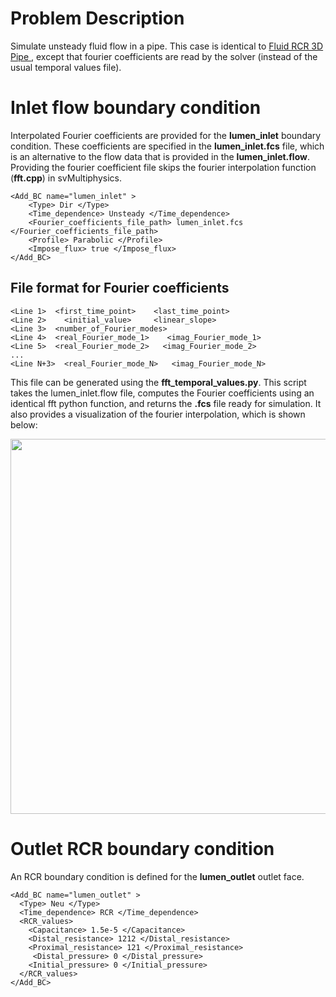 
# **Problem Description**

Simulate unsteady fluid flow in a pipe. This case is identical to <a href="https://github.com/SimVascular/svFSIplus/tree/main/tests/cases/fluid/pipe_RCR_3d"> Fluid RCR 3D Pipe </a>, except that fourier coefficients are read by the solver (instead of the usual temporal values file). 

# Inlet flow boundary condition

Interpolated Fourier coefficients are provided for the **lumen_inlet** boundary condition. These coefficients are specified in the **lumen_inlet.fcs** file, which is an alternative to the flow data that is provided in the **lumen_inlet.flow**. Providing the fourier coefficient file skips the fourier interpolation function (**fft.cpp**) in svMultiphysics. 

```
<Add_BC name="lumen_inlet" > 
    <Type> Dir </Type> 
    <Time_dependence> Unsteady </Time_dependence> 
    <Fourier_coefficients_file_path> lumen_inlet.fcs </Fourier_coefficients_file_path> 
    <Profile> Parabolic </Profile> 
    <Impose_flux> true </Impose_flux> 
</Add_BC> 
```

## File format for Fourier coefficients

```
<Line 1>  <first_time_point>    <last_time_point>
<Line 2>    <initial_value>     <linear_slope>
<Line 3>  <number_of_Fourier_modes>
<Line 4>  <real_Fourier_mode_1>    <imag_Fourier_mode_1>
<Line 5>  <real_Fourier_mode_2>   <imag_Fourier_mode_2>  
...
<Line N+3>  <real_Fourier_mode_N>   <imag_Fourier_mode_N>  
```

This file can be generated using the **fft_temporal_values.py**. This script takes the lumen_inlet.flow file, computes the Fourier coefficients using an identical fft python function, and returns the **.fcs** file ready for simulation. It also provides a visualization of the fourier interpolation, which is shown below:

<p align="center">
   <img src="./fft_reconstruction.png" width="600">
</p>


# Outlet RCR boundary condition

An RCR boundary condition is defined for the **lumen_outlet** outlet face.

```
<Add_BC name="lumen_outlet" > 
  <Type> Neu </Type> 
  <Time_dependence> RCR </Time_dependence> 
  <RCR_values> 
    <Capacitance> 1.5e-5 </Capacitance> 
    <Distal_resistance> 1212 </Distal_resistance> 
    <Proximal_resistance> 121 </Proximal_resistance> 
     <Distal_pressure> 0 </Distal_pressure> 
    <Initial_pressure> 0 </Initial_pressure> 
  </RCR_values> 
</Add_BC>
```
